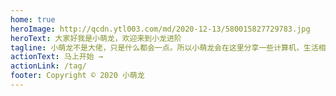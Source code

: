```yaml
---
home: true
heroImage: http://qcdn.ytl003.com/md/2020-12-13/580015827729783.jpg
heroText: 大家好我是小萌龙，欢迎来到小龙进阶
tagline: 小萌龙不是大佬，只是什么都会一点。所以小萌龙会在这里分享一些计算机，生活相关的小知识，希望和其他小萌龙门一起成长！biubiubiu~
actionText: 马上开始 →
actionLink: /tag/
footer: Copyright © 2020 小萌龙
---
```


